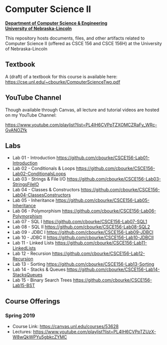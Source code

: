 # Computer Science II
**[Department of Computer Science & Engineering](https://cse.unl.edu)**  
**[University of Nebraska-Lincoln](https://unl.edu)**

This repository hosts documents, files, and other artifacts
related to Computer Science II (offered as CSCE 156 and CSCE 156H) at 
the University of Nebraska-Lincoln

## Textbook

A (draft) of a textbook for this course is available here: https://cse.unl.edu/~cbourke/ComputerScienceTwo.pdf

## YouTube Channel

Though available through Canvas, all lecture and tutorial videos are hosted on my YouTube Channel:

https://www.youtube.com/playlist?list=PL4IH6CVPpTZXOMCZRaFy_WRc-GvANOZfk

## Labs

- Lab 01 - Introduction https://github.com/cbourke/CSCE156-Lab01-Introduction
- Lab 02 - Conditionals & Loops https://github.com/cbourke/CSCE156-Lab02-ConditionalsLoops
- Lab 03 - Strings & File I/O https://github.com/cbourke/CSCE156-Lab03-StringsFileIO
- Lab 04 - Classes & Constructors https://github.com/cbourke/CSCE156-Lab04-ClassesConstructors
- Lab 05 - Inheritance https://github.com/cbourke/CSCE156-Lab05-Inheritance
- Lab 06 - Polymorphism https://github.com/cbourke/CSCE156-Lab06-Polymorphism
- Lab 07 - SQL I https://github.com/cbourke/CSCE156-Lab07-SQL1
- Lab 08 - SQL II https://github.com/cbourke/CSCE156-Lab08-SQL2
- Lab 09 - JDBC I https://github.com/cbourke/CSCE156-Lab09-JDBCI
- Lab 10 - JDBC II https://github.com/cbourke/CSCE156-Lab10-JDBCII
- Lab 11 - Linked Lists https://github.com/cbourke/CSCE156-Lab11-LinkedLists
- Lab 12 - Recursion https://github.com/cbourke/CSCE156-Lab12-Recursion
- Lab 13 - Sorting https://github.com/cbourke/CSCE156-Lab13-Sorting
- Lab 14 - Stacks & Queues https://github.com/cbourke/CSCE156-Lab14-StacksQueues
- Lab 15 - Binary Search Trees https://github.com/cbourke/CSCE156-Lab15-BST

## Course Offerings

### Spring 2019 

- Course Link: https://canvas.unl.edu/courses/53628
- Lectures: https://www.youtube.com/playlist?list=PL4IH6CVPpTZUzX-W8wQkWPYu5gbkcZYMC
